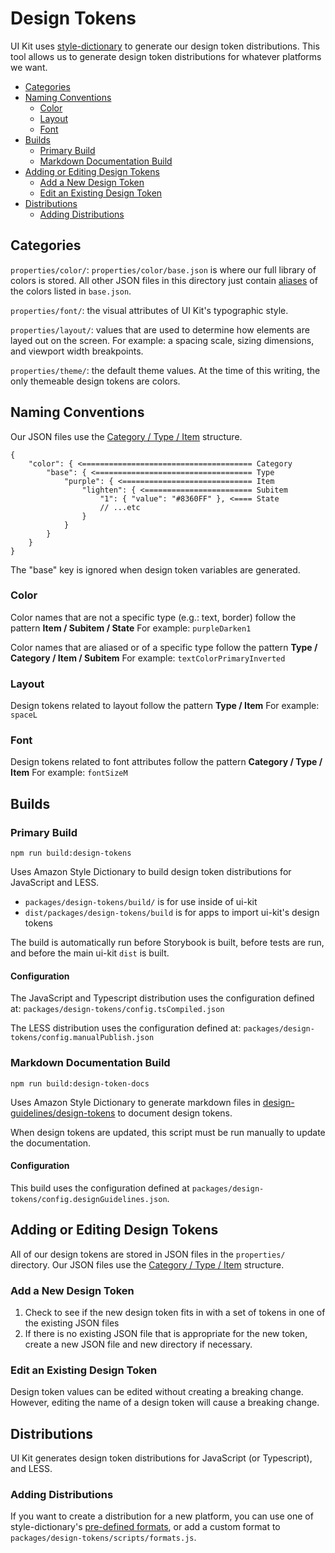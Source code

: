 # Design Tokens

UI Kit uses [style-dictionary](https://github.com/amzn/style-dictionary) to generate our design token distributions. This tool allows us to generate design token distributions for whatever platforms we want.

- [Categories](#categories)
- [Naming Conventions](#naming-conventions)
  - [Color](#color)
  - [Layout](#layout)
  - [Font](#font)
- [Builds](#builds)
  - [Primary Build](#primary-build)
  - [Markdown Documentation Build](#markdown-documentation-build)
- [Adding or Editing Design Tokens](#adding-or-editing-design-tokens)
  - [Add a New Design Token](#add-a-new-design-token)
  - [Edit an Existing Design Token](#edit-an-existing-design-token)
- [Distributions](#distributions)
  - [Adding Distributions](#adding-distributions)

## Categories

`properties/color/`: `properties/color/base.json` is where our full library of colors is stored. All other JSON files in this directory just contain [aliases](https://amzn.github.io/style-dictionary/#/properties?id=attribute-reference-alias) of the colors listed in `base.json`.

`properties/font/`: the visual attributes of UI Kit's typographic style.

`properties/layout/`: values that are used to determine how elements are layed out on the screen. For example: a spacing scale, sizing dimensions, and viewport width breakpoints.

`properties/theme/`: the default theme values. At the time of this writing, the only themeable design tokens are colors.

## Naming Conventions

Our JSON files use the [Category / Type / Item](https://amzn.github.io/style-dictionary/#/properties?id=category-type-item) structure.

```
{
    "color": { <====================================== Category
        "base": { <=================================== Type
            "purple": { <============================= Item
                "lighten": { <======================== Subitem
                    "1": { "value": "#8360FF" }, <==== State
                    // ...etc
                }
            }
        }
    }
}
```

The "base" key is ignored when design token variables are generated.

### Color

Color names that are not a specific type (e.g.: text, border) follow the pattern **Item / Subitem / State**
For example: `purpleDarken1`

Color names that are aliased or of a specific type follow the pattern **Type / Category / Item / Subitem**
For example: `textColorPrimaryInverted`

### Layout

Design tokens related to layout follow the pattern **Type / Item**
For example: `spaceL`

### Font

Design tokens related to font attributes follow the pattern **Category / Type / Item**
For example: `fontSizeM`

## Builds

### Primary Build

`npm run build:design-tokens`

Uses Amazon Style Dictionary to build design token distributions for JavaScript and LESS.

- `packages/design-tokens/build/` is for use inside of ui-kit
- `dist/packages/design-tokens/build` is for apps to import ui-kit's design tokens

The build is automatically run before Storybook is built, before tests are run, and before the main ui-kit `dist` is built.

#### Configuration

The JavaScript and Typescript distribution uses the configuration defined at: `packages/design-tokens/config.tsCompiled.json`

The LESS distribution uses the configuration defined at: `packages/design-tokens/config.manualPublish.json`

### Markdown Documentation Build

`npm run build:design-token-docs`

Uses Amazon Style Dictionary to generate markdown files in [design-guidelines/design-tokens](https://github.com/d2iq/ui-kit/tree/main/design-guidelines/design-tokens) to document design tokens.

When design tokens are updated, this script must be run manually to update the documentation.

#### Configuration

This build uses the configuration defined at `packages/design-tokens/config.designGuidelines.json`.

## Adding or Editing Design Tokens

All of our design tokens are stored in JSON files in the `properties/` directory. Our JSON files use the [Category / Type / Item](https://amzn.github.io/style-dictionary/#/properties?id=category-type-item) structure.

### Add a New Design Token

1. Check to see if the new design token fits in with a set of tokens in one of the existing JSON files
2. If there is no existing JSON file that is appropriate for the new token, create a new JSON file and new directory if necessary.

### Edit an Existing Design Token

Design token values can be edited without creating a breaking change. However, editing the name of a design token will cause a breaking change.

## Distributions

UI Kit generates design token distributions for JavaScript (or Typescript), and LESS.

### Adding Distributions

If you want to create a distribution for a new platform, you can use one of style-dictionary's [pre-defined formats](https://amzn.github.io/style-dictionary/#/formats?id=pre-defined-formats), or add a custom format to `packages/design-tokens/scripts/formats.js`.
